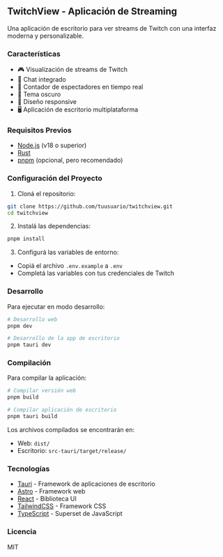 ## TwitchView - Aplicación de Streaming

Una aplicación de escritorio para ver streams de Twitch con una interfaz moderna y personalizable.

### Características

- 🎮 Visualización de streams de Twitch
- 💬 Chat integrado
- 👥 Contador de espectadores en tiempo real
- 🌙 Tema oscuro
- 📱 Diseño responsive
- 🖥️ Aplicación de escritorio multiplataforma

### Requisitos Previos

- [Node.js](https://nodejs.org/) (v18 o superior)
- [Rust](https://www.rust-lang.org/tools/install)
- [pnpm](https://pnpm.io/installation) (opcional, pero recomendado)

### Configuración del Proyecto

1. Cloná el repositorio:
```bash
git clone https://github.com/tuusuario/twitchview.git
cd twitchview
```

2. Instalá las dependencias:
```bash
pnpm install
```

3. Configurá las variables de entorno:
- Copiá el archivo `.env.example` a `.env`
- Completá las variables con tus credenciales de Twitch

### Desarrollo

Para ejecutar en modo desarrollo:

```bash
# Desarrollo web
pnpm dev

# Desarrollo de la app de escritorio
pnpm tauri dev
```

### Compilación

Para compilar la aplicación:

```bash
# Compilar versión web
pnpm build

# Compilar aplicación de escritorio
pnpm tauri build
```

Los archivos compilados se encontrarán en:
- Web: `dist/`
- Escritorio: `src-tauri/target/release/`

### Tecnologías

- [Tauri](https://tauri.app/) - Framework de aplicaciones de escritorio
- [Astro](https://astro.build/) - Framework web
- [React](https://reactjs.org/) - Biblioteca UI
- [TailwindCSS](https://tailwindcss.com/) - Framework CSS
- [TypeScript](https://www.typescriptlang.org/) - Superset de JavaScript

### Licencia

MIT
